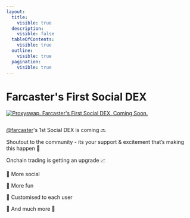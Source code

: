 ```yaml
---
layout:
  title:
    visible: true
  description:
    visible: false
  tableOfContents:
    visible: true
  outline:
    visible: true
  pagination:
    visible: true
---
```


# Farcaster's First Social DEX

[![Proxyswap. Farcaster's First Social DEX. Coming Soon.](https://i.ibb.co/fvTZctk/socialdex.jpg)](https://warpcast.com/proxyswap/0xe5d67063)

<a href="https://warpcast.com/proxyswap/0xe5d67063" target="_blank"><figure><img src="../.gitbook/assets/socialdex.png" alt=""><figcaption></figcaption></figure></a>

[@farcaster](https://warpcast.com/farcaster)'s 1st Social DEX is coming 🔜

Shoutout to the community - its your support & excitement that’s making this happen 💙

Onchain trading is getting an upgrade 📈

🔹 More social

🔹 More fun

🔹 Customised to each user

🔹 And much more 🍳
